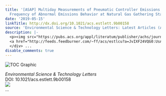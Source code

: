 ```yaml
---
title: '[ASAP] Multiday Measurements of Pneumatic Controller Emissions Reveal the
  Frequency of Abnormal Emissions Behavior at Natural Gas Gathering Stations'
date: '2019-05-15'
linkTitle: http://dx.doi.org/10.1021/acs.estlett.9b00158
source: 'Environmental Science & Technology Letters: Latest Articles (ACS Publications)'
description: |-
  <p><img src="https://pubs.acs.org/appl/literatum/publisher/achs/journals/content/estlcu/0/estlcu.ahead-of-print/acs.estlett.9b00158/20190515/images/medium/ez-2019-00158u_0003.gif" alt="TOC Graphic"/></p><div><cite>Environmental Science & Technology Letters</cite></div><div>DOI: 10.1021/acs.estlett.9b00158</div><div class="feedflare">
  <a href="http://feeds.feedburner.com/~ff/acs/estlcu?a=JvIXF24VQG0:UsApuTBI8mc:yIl2AUoC8zA"><img src="http://feeds.feedburner.com/~ff/acs/estlcu?d=yIl2AUoC8zA" border="0"></img></a>
  </div> ...
disable_comments: true
---
```

<p><img src="https://pubs.acs.org/appl/literatum/publisher/achs/journals/content/estlcu/0/estlcu.ahead-of-print/acs.estlett.9b00158/20190515/images/medium/ez-2019-00158u_0003.gif" alt="TOC Graphic"/></p><div><cite>Environmental Science & Technology Letters</cite></div><div>DOI: 10.1021/acs.estlett.9b00158</div><div class="feedflare">
<a href="http://feeds.feedburner.com/~ff/acs/estlcu?a=JvIXF24VQG0:UsApuTBI8mc:yIl2AUoC8zA"><img src="http://feeds.feedburner.com/~ff/acs/estlcu?d=yIl2AUoC8zA" border="0"></img></a>
</div> ...